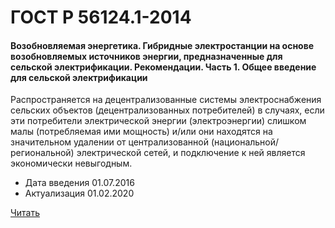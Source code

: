 # ГОСТ Р 56124.1-2014

#### Возобновляемая энергетика. Гибридные электростанции на основе возобновляемых источников энергии, предназначенные для сельской электрификации. Рекомендации. Часть 1. Общее введение для сельской электрификации 

Распространяется на децентрализованные системы электроснабжения сельских объектов (децентрализованных потребителей) в случаях, если эти потребители электрической энергии (электроэнергии) слишком малы (потребляемая ими мощность) и/или они находятся на значительном удалении от централизованной (национальной/региональной) электрической сетей, и подключение к ней является экономически невыгодным.

- Дата введения	01.07.2016
- Актуализация	01.02.2020

<a href="~/files/56124.1-2014.pdf" onclick="openPdf('56124.1-2014.pdf', 'application/pdf');">Читать</a>